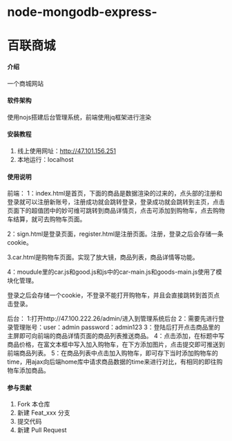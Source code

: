 # node-mongodb-express-
# 百联商城

#### 介绍
一个商城网站

#### 软件架构
使用nojs搭建后台管理系统，前端使用jq框架进行渲染


#### 安装教程

1. 线上使用网址：http://47.101.156.251
2. 本地运行：localhost

#### 使用说明
前端：
1：index.html是首页，下面的商品是数据渲染的过来的，点头部的注册和登录就可以注册新账号，注册成功就会跳转登录，登录成功就会跳转到主页，点击页面下的超值团中的妙可维可跳转到商品详情页，点击可添加到购物车，点去购物车结算，就可去购物车页面。

2：sign.html是登录页面，register.html是注册页面。注册，登录之后会存储一条cookie。

3.car.html是购物车页面。实现了放大镜，商品列表，商品详情等功能。

4：moudule里的car.js和good.js和js中的car-main.js和goods-main.js使用了模块化管理。


登录之后会存储一个cookie，不登录不能打开购物车，并且会直接跳转到首页点击登录。

后台：
1:打开http://47.100.222.26/admin/进入到管理系统后台
2：需要先进行登录管理账号：user：admin password：admin123
3：登陆后打开点击商品里的主屏即可向前端的商品详情页面的商品列表推送商品。
4：点击添加，在标题中写商品价格，在富文本框中写入加入购物车，在下方添加图片，点击提交即可推送到前端商品列表。
5：在商品列表中点击加入购物车，即可存下当时添加购物车的time，用ajax向后端home库中请求商品数据的time来进行对比，有相同的即往购物车添加商品。

#### 参与贡献

1. Fork 本仓库
2. 新建 Feat_xxx 分支
3. 提交代码
4. 新建 Pull Request




